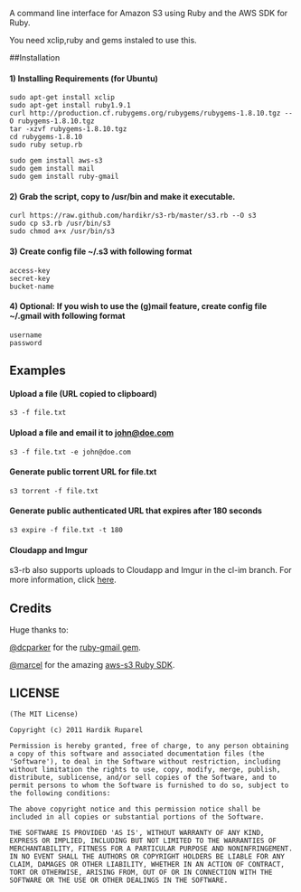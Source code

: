 A command line interface for Amazon S3 using Ruby and the AWS SDK for Ruby.

You need xclip,ruby and gems instaled to use this. 

##Installation

#### 1) Installing Requirements (for Ubuntu)

    sudo apt-get install xclip
    sudo apt-get install ruby1.9.1
    curl http://production.cf.rubygems.org/rubygems/rubygems-1.8.10.tgz --O rubygems-1.8.10.tgz
    tar -xzvf rubygems-1.8.10.tgz
    cd rubygems-1.8.10
    sudo ruby setup.rb
    
    sudo gem install aws-s3
    sudo gem install mail
    sudo gem install ruby-gmail
    
#### 2) Grab the script, copy to /usr/bin and make it executable.

    curl https://raw.github.com/hardikr/s3-rb/master/s3.rb --O s3
    sudo cp s3.rb /usr/bin/s3
    sudo chmod a+x /usr/bin/s3

#### 3) Create config file ~/.s3 with following format
    access-key
    secret-key
    bucket-name

#### 4) Optional: If you wish to use the (g)mail feature, create config file ~/.gmail with following format
    username
    password

## Examples

#### Upload a file (URL copied to clipboard)
    s3 -f file.txt
    
#### Upload a file and email it to john@doe.com
    s3 -f file.txt -e john@doe.com

#### Generate public torrent URL for file.txt
    s3 torrent -f file.txt

#### Generate public authenticated URL that expires after 180 seconds
    s3 expire -f file.txt -t 180

#### Cloudapp and Imgur
s3-rb also supports uploads to Cloudapp and Imgur in the cl-im branch. For more information, click [here](http://code.hardikr.com/s3-rb#clim).
## Credits

Huge thanks to:

[@dcparker](https://github.com/dcparker) for the [ruby-gmail gem](https://github.com/dcparker/ruby-gmail).

[@marcel](https://github.com/marcel) for the amazing [aws-s3 Ruby SDK](http://amazon.rubyforge.org/).

## LICENSE

    (The MIT License)
    
    Copyright (c) 2011 Hardik Ruparel
    
    Permission is hereby granted, free of charge, to any person obtaining
    a copy of this software and associated documentation files (the
    'Software'), to deal in the Software without restriction, including
    without limitation the rights to use, copy, modify, merge, publish,
    distribute, sublicense, and/or sell copies of the Software, and to
    permit persons to whom the Software is furnished to do so, subject to
    the following conditions:
    
    The above copyright notice and this permission notice shall be
    included in all copies or substantial portions of the Software.
    
    THE SOFTWARE IS PROVIDED 'AS IS', WITHOUT WARRANTY OF ANY KIND,
    EXPRESS OR IMPLIED, INCLUDING BUT NOT LIMITED TO THE WARRANTIES OF
    MERCHANTABILITY, FITNESS FOR A PARTICULAR PURPOSE AND NONINFRINGEMENT.
    IN NO EVENT SHALL THE AUTHORS OR COPYRIGHT HOLDERS BE LIABLE FOR ANY
    CLAIM, DAMAGES OR OTHER LIABILITY, WHETHER IN AN ACTION OF CONTRACT,
    TORT OR OTHERWISE, ARISING FROM, OUT OF OR IN CONNECTION WITH THE
    SOFTWARE OR THE USE OR OTHER DEALINGS IN THE SOFTWARE.
